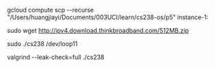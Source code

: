 gcloud compute scp --recurse "/Users/huangjiayi/Documents/003UCI/learn/cs238-os/p5" instance-1:

sudo wget http://ipv4.download.thinkbroadband.com/512MB.zip

sudo ./cs238 /dev/loop11

valgrind --leak-check=full ./cs238